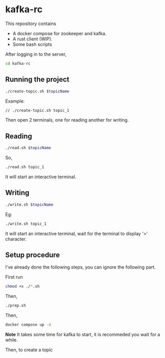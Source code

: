 # kafka-rc


This repository contains 
- A docker compose for zookeeper and kafka. 
- A rust client (WIP).
- Some bash scripts

After logging in to the server, 
```bash
cd kafka-rc
```

## Running the project

```bash
./create-topic.sh $topicName
```

Example:

```bash
// ./create-topic.sh topic_1
```

Then open 2 terminals, one for reading another for writing.

## Reading
```bash
./read.sh $topicName
```

So, 
```bash
./read.sh topic_1
```

It will start an interactive terminal.

## Writing 
```bash
./write.sh $topicName
```

Eg:

```bash
./write.sh topic_1
```

It will start an interactive terminal, wait for the terminal to display '>' character.

## Setup procedure

I've already done the following steps, you can ignore the following part.

First run 

```bash
chmod +x ./*.sh
```

Then,

```bash
./prep.sh
```

Then, 

```bash
docker compose up -d
```

**Note** It takes some time for kafka to start, it is recommeded you wait for a while.

Then, to create a topic

